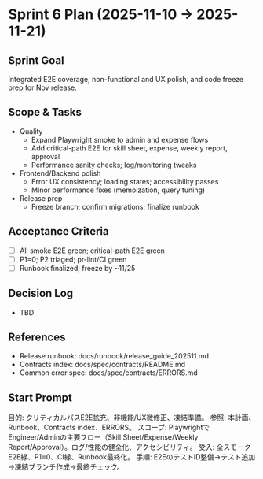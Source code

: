 # Sprint 6 Plan (2025-11-10 → 2025-11-21)

## Sprint Goal
Integrated E2E coverage, non-functional and UX polish, and code freeze prep for Nov release.

## Scope & Tasks
- Quality
  - Expand Playwright smoke to admin and expense flows
  - Add critical-path E2E for skill sheet, expense, weekly report, approval
  - Performance sanity checks; log/monitoring tweaks
- Frontend/Backend polish
  - Error UX consistency; loading states; accessibility passes
  - Minor performance fixes (memoization, query tuning)
- Release prep
  - Freeze branch; confirm migrations; finalize runbook

## Acceptance Criteria
- [ ] All smoke E2E green; critical-path E2E green
- [ ] P1=0; P2 triaged; pr-lint/CI green
- [ ] Runbook finalized; freeze by ~11/25

## Decision Log
- TBD

## References
- Release runbook: docs/runbook/release_guide_202511.md
- Contracts index: docs/spec/contracts/README.md
- Common error spec: docs/spec/contracts/ERRORS.md

## Start Prompt
目的: クリティカルパスE2E拡充、非機能/UX微修正、凍結準備。
参照: 本計画、Runbook、Contracts index、ERRORS。
スコープ: PlaywrightでEngineer/Adminの主要フロー（Skill Sheet/Expense/Weekly Report/Approval）。ログ/性能の健全化、アクセシビリティ。
受入: 全スモークE2E緑、P1=0、CI緑、Runbook最終化。
手順: E2EのテストID整備→テスト追加→凍結ブランチ作成→最終チェック。
